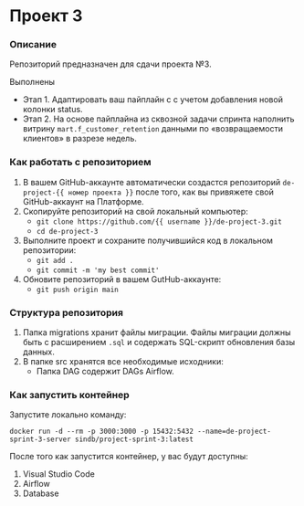 # Проект 3

### Описание
Репозиторий предназначен для сдачи проекта №3. 

Выполнены
- Этап 1. Адаптировать ваш пайплайн c с учетом добавления новой колонки status.
- Этап 2. На основе пайплайна из сквозной задачи спринта наполнить витрину `mart.f_customer_retention` данными по «возвращаемости клиентов» в разрезе недель.

### Как работать с репозиторием
1. В вашем GitHub-аккаунте автоматически создастся репозиторий 
`de-project-{{ номер проекта }}` после того, как вы привяжете свой 
GitHub-аккаунт на Платформе.
2. Скопируйте репозиторий на свой локальный компьютер:
    * `git clone https://github.com/{{ username }}/de-project-3.git`
    * `cd de-project-3`
3. Выполните проект и сохраните получившийся код в локальном репозитории:
	  * `git add .`
	  * `git commit -m 'my best commit'`
4. Обновите репозиторий в вашем GutHub-аккаунте:
	  * `git push origin main`

### Структура репозитория
1. Папка migrations хранит файлы миграции. 
Файлы миграции должны быть с расширением `.sql` и содержать SQL-скрипт обновления базы данных.
2. В папке src хранятся все необходимые исходники: 
    * Папка DAG содержит DAGs Airflow.

### Как запустить контейнер
Запустите локально команду:

`docker run -d --rm -p 3000:3000 -p 15432:5432 --name=de-project-sprint-3-server sindb/project-sprint-3:latest`

После того как запустится контейнер, у вас будут доступны:
1. Visual Studio Code
2. Airflow
3. Database
